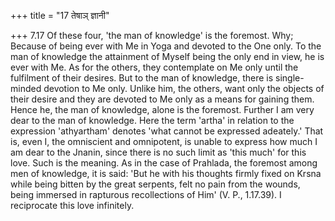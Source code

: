 +++
title = "17 तेषाञ् ज्ञानी"

+++
7.17 Of these four, 'the man of knowledge' is the foremost. Why; Because
of being ever with Me in Yoga and devoted to the One only. To the man of
knowledge the attainment of Myself being the only end in view, he is
ever with Me. As for the others, they contemplate on Me only until the
fulfilment of their desires. But to the man of knowledge, there is
single-minded devotion to Me only. Unlike him, the others, want only the
objects of their desire and they are devoted to Me only as a means for
gaining them. Hence he, the man of knowledge, alone is the foremost.
Further I am very dear to the man of knowledge. Here the term 'artha' in
relation to the expression 'athyartham' denotes 'what cannot be
expressed adeately.' That is, even I, the omniscient and omnipotent, is
unable to express how much I am dear to the Jnanin, since there is no
such limit as 'this much' for this love. Such is the meaning. As in the
case of Prahlada, the foremost among men of knowledge, it is said: 'But
he with his thoughts firmly fixed on Krsna while being bitten by the
great serpents, felt no pain from the wounds, being immersed in
rapturous recollections of Him' (V. P., 1.17.39). I reciprocate this
love infinitely.
